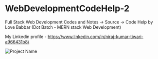 # WebDevelopmentCodeHelp-2
Full Stack Web Development Codes and Notes -> Source -> Code Help by Love Babbar (Dot Batch - MERN stack Web Development)

 My Linkedin profile - https://www.linkedin.com/in/niraj-kumar-tiwari-a966431b8/



![Project Name](https://user-images.githubusercontent.com/121122397/213859728-04b9c039-a685-425c-8469-3fb287a09aec.gif)
